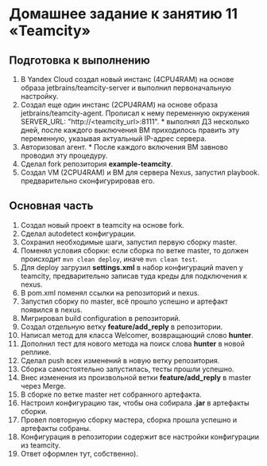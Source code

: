 # Домашнее задание к занятию 11 «Teamcity»

## Подготовка к выполнению

1. В Yandex Cloud создал новый инстанс (4CPU4RAM) на основе образа jetbrains/teamcity-server и выполнил первоначальную настройку.
2. Создал еще один инстанс (2CPU4RAM) на основе образа jetbrains/teamcity-agent. Прописал к нему переменную окружения SERVER_URL: "http://<teamcity_url>:8111". * выполнял ДЗ несколько дней, после каждого выключения ВМ приходилось править эту переменную, указывая актуальный IP-адрес сервера.
3. Авторизовал агент. * После каждого включения ВМ завново проводил эту процедуру.
4. Сделал fork репозитория **example-teamcity**.
4. Создал VM (2CPU4RAM) и ВМ для сервера Nexus, запустил playbook. предварительно сконфигурировав его.



## Основная часть

1. Создал новый проект в teamcity на основе fork.
2. Сделал autodetect конфигурации.
3. Сохранил необходимые шаги, запустил первую сборку master.
4. Поменял условия сборки: если сборка по ветке master, то должен происходит ``mvn clean deploy``, иначе ``mvn clean test``.
5. Для deploy загрузил **settings.xml** в набор конфигураций maven у teamcity, предварительно записав туда креды для подключения к nexus.
6. В pom.xml поменял ссылки на репозиторий и nexus.
7. Запустил сборку по master, всё прошло успешно и артефакт появился в nexus.
8. Мигрировал build configuration в репозиторий.
9. Создал отдельную ветку **feature/add_reply** в репозитории.
10. Написал метод для класса Welcomer, возвращающий слово **hunter**.
11. Дополнил тест для нового метода на поиск слова **hunter** в новой реплике.
12. Сделал push всех изменений в новую ветку репозитория.
13. Сборка самостоятельно запустилась, тесты прошли успешно.
14. Внес изменения из произвольной ветки **feature/add_reply** в master через Merge.
15. В сборке по ветке master нет собранного артефакта.
16. Настроил конфигурацию так, чтобы она собирала **.jar** в артефакты сборки.
17. Провел повторную сборку мастера, сборка прошла успешно и артефакты собраны.
18. Конфигурация в репозитории содержит все настройки конфигурации из teamcity.
19. Ответ оформлен тут, собственно).
